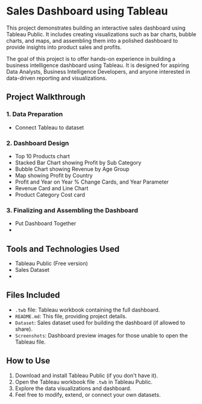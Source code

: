 # Sales Dashboard using Tableau

This project demonstrates building an interactive sales dashboard using Tableau Public. It includes creating visualizations such as bar charts, bubble charts, and maps, and assembling them into a polished dashboard to provide insights into product sales and profits.

The goal of this project is to offer hands-on experience in building a business intelligence dashboard using Tableau. It is designed for aspiring Data Analysts, Business Intelligence Developers, and anyone interested in data-driven reporting and visualizations.

## Project Walkthrough

### 1. Data Preparation
- Connect Tableau to dataset

### 2. Dashboard Design
- Top 10 Products chart
- Stacked Bar Chart showing Profit by Sub Category
- Bubble Chart showing Revenue by Age Group
- Map showing Profit by Country
- Profit and Year on Year % Change Cards, and Year Parameter
- Revenue Card and Line Chart
- Product Category Cost card

### 3. Finalizing and Assembling the Dashboard
- Put Dashboard Together
- 
## Tools and Technologies Used

- Tableau Public (Free version)
- Sales Dataset
- 
## Files Included

- `.twb` file: Tableau workbook containing the full dashboard.
- `README.md`: This file, providing project details.
- `Dataset`: Sales dataset used for building the dashboard (if allowed to share).
- `Screenshots`: Dashboard preview images for those unable to open the Tableau file.

## How to Use

1. Download and install Tableau Public (if you don't have it).
2. Open the Tableau workbook file `.twb` in Tableau Public.
3. Explore the data visualizations and dashboard.
4. Feel free to modify, extend, or connect your own datasets.
